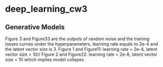 # deep_learning_cw3

## Generative Models

Figure 3 and Figure33 are the outputs of random noise and the training losses curves under the hyperparameters, learning rate equals to 2e-4 and the latent vector size is 3.
Figure 1 and Figure11: learning rate = 2e-4, latent vector size = 10//
Figure 2 and Figure22: learning rate = 2e-8, latent vector size = 10 which implies model collapes
